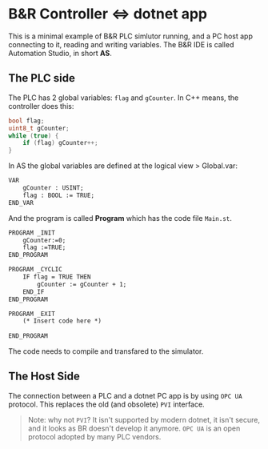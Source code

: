 # B&R Controller <=> dotnet app

This is a minimal example of B&R PLC simlutor running, and a PC host app connecting to it, reading and writing variables. The B&R IDE is called Automation Studio, in short **AS**.

## The PLC side

The PLC has 2 global variables: `flag` and `gCounter`. In C++ means, the controller does this:

```c++
bool flag;
uint8_t gCounter;
while (true) {
    if (flag) gCounter++;
}
```

In AS the global variables are defined at the logical view > Global.var:

```reStructuredText
VAR
	gCounter : USINT;
	flag : BOOL := TRUE;
END_VAR
```

And the program is called **Program** which has the code file `Main.st`.

```reStructuredText
PROGRAM _INIT
	gCounter:=0;
	flag :=TRUE;
END_PROGRAM

PROGRAM _CYCLIC
	IF flag = TRUE THEN
		gCounter := gCounter + 1;		
	END_IF	 
END_PROGRAM

PROGRAM _EXIT
	(* Insert code here *)
	 
END_PROGRAM
```

The code needs to compile and transfared to the simulator.

## The Host Side

The connection between a PLC and a dotnet PC app is by using `OPC UA` protocol. This replaces the old (and obsolete) `PVI` interface.

> Note: why not `PVI`? It isn't supported by modern dotnet, it isn't secure, and it looks as BR doesn't develop it anymore. `OPC UA` is an open protocol adopted by many PLC vendors.


















